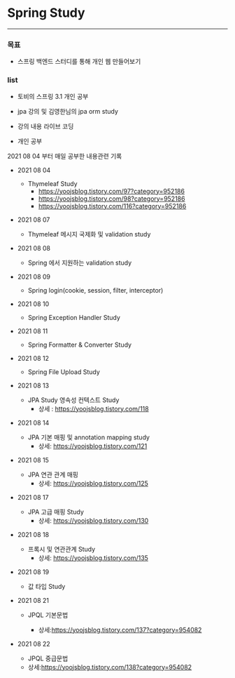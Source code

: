 # Spring Study

---

### 목표

- 스프링 백엔드 스터디를 통해 개인 웹 만들어보기



### list

- 토비의 스프링 3.1 개인 공부

- jpa 강의 및 김영한님의 jpa orm study

- 강의 내용 라이브 코딩

- 개인 공부


2021 08 04 부터 매일 공부한 내용관련 기록
- 2021 08 04
  
  - Thymeleaf Study
    - https://yoojsblog.tistory.com/97?category=952186
    - https://yoojsblog.tistory.com/98?category=952186
    - https://yoojsblog.tistory.com/116?category=952186
    
    
  
- 2021 08 07
  
  - Thymeleaf 메시지 국제화 및 validation study
  
  
  
- 2021 08 08

  - Spring 에서 지원하는 validation study
  
  

- 2021 08 09
  
  - Spring login(cookie, session, filter, interceptor)
  
  

- 2021 08 10
  - Spring Exception Handler Study
  
  
  
- 2021 08 11

  - Spring Formatter & Converter Study

  

- 2021 08 12
  
  - Spring File Upload Study
  
    
  
- 2021 08 13

  - JPA Study 영속성 컨텍스트 Study
    - 상세 : https://yoojsblog.tistory.com/118



- 2021 08 14

  - JPA 기본 매핑 및 annotation mapping study
    - 상세: https://yoojsblog.tistory.com/121

  

- 2021 08 15
  - JPA 연관 관계 매핑
    - 상세: https://yoojsblog.tistory.com/125
  
- 2021 08 17

  - JPA 고급 매핑 Study
    - 상세: https://yoojsblog.tistory.com/130

- 2021 08 18

  - 프록시 및 연관관계 Study
    - 상세: https://yoojsblog.tistory.com/135

  

- 2021 08 19

  - 값 타입 Study
  
- 2021 08 21

  - JPQL 기본문법

    - 상세:https://yoojsblog.tistory.com/137?category=954082

      

- 2021 08 22

  -  JPQL 중급문법
    - 상세:https://yoojsblog.tistory.com/138?category=954082

